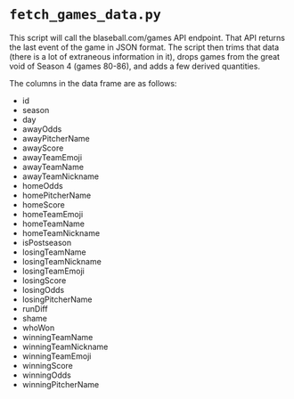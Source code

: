 # `fetch_games_data.py`

This script will call the blaseball.com/games API endpoint.
That API returns the last event of the game in JSON format.
The script then trims that data (there is a lot of extraneous
information in it), drops games from the great void of Season 4
(games 80-86), and adds a few derived quantities.

The columns in the data frame are as follows:

* id
* season
* day
* awayOdds
* awayPitcherName
* awayScore
* awayTeamEmoji
* awayTeamName
* awayTeamNickname
* homeOdds
* homePitcherName
* homeScore
* homeTeamEmoji
* homeTeamName
* homeTeamNickname
* isPostseason
* losingTeamName
* losingTeamNickname
* losingTeamEmoji
* losingScore
* losingOdds
* losingPitcherName
* runDiff
* shame
* whoWon
* winningTeamName
* winningTeamNickname
* winningTeamEmoji
* winningScore
* winningOdds
* winningPitcherName


